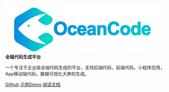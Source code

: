 <img src="./logo.png"/>
<b>全端代码生成平台</b>

<p>
一个专注于企业级全端代码生成的平台，支持后端代码，前端代码，小程序应用，App移动端代码，数据可视化大屏的生成。
</p>

[Github](https://github.com/orgs/oceancode-cloud/repositories)
[示例Demo](https://demos.oceancode-cloud.com)
[阅读文档](README.md)